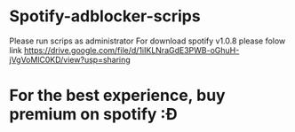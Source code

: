 # Spotify-adblocker-scrips
Please run scrips as administrator
For download spotify v1.0.8 please folow link
https://drive.google.com/file/d/1iIKLNraGdE3PWB-oGhuH-jVgVoMlC0KD/view?usp=sharing
# For the best experience, buy premium on spotify :Đ
